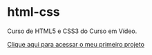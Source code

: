 # html-css
 Curso de HTML5 e CSS3 do Curso em Vídeo.

<a href="https://lucaskissmann.github.io/html-css/exercicios/projeto1/projeto.html">Clique aqui para acessar o meu primeiro projeto</a>